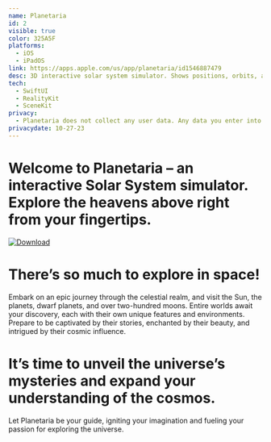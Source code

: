```yaml
---
name: Planetaria
id: 2
visible: true
color: 325A5F
platforms:
  - iOS
  - iPadOS
link: https://apps.apple.com/us/app/planetaria/id1546887479
desc: 3D interactive solar system simulator. Shows positions, orbits, and surfaces of celestial objects in real-time using data from the NASA Horizons API. Plus facts, properties, and information about each object.
tech: 
  - SwiftUI
  - RealityKit
  - SceneKit
privacy:
  - Planetaria does not collect any user data. Any data you enter into the application is stored locally on your device. We do not transfer your data to any other location, nor do we include any advertising or analytics software affiliated with third parties.
privacydate: 10-27-23
---
```

# Welcome to Planetaria – an interactive Solar System simulator. Explore the heavens above right from your fingertips.

[![Download](download.svg)](https://apps.apple.com/us/app/planetaria/id1546887479)

# There’s so much to explore in space!

Embark on an epic journey through the celestial realm, and visit the Sun, the planets, dwarf planets, and over two-hundred moons. Entire worlds await your discovery, each with their own unique features and environments. Prepare to be captivated by their stories, enchanted by their beauty, and intrigued by their cosmic influence.

# It’s time to unveil the universe’s mysteries and expand your understanding of the cosmos.

Let Planetaria be your guide, igniting your imagination and fueling your passion for exploring the universe.